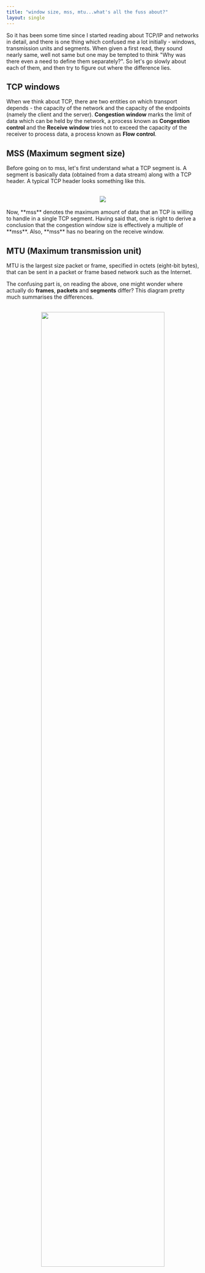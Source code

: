 ```yaml
---
title: "window size, mss, mtu...what's all the fuss about?"
layout: single
---
```


So it has been some time since I started reading about TCP/IP and networks in detail, and there is one thing which confused me a lot initially - windows, transmission units and segments. When given a first read, they sound nearly same, well not same but one may be tempted to think "Why was there even a need to define them separately?". So let's go slowly about each of them, and then try to figure out where the difference lies.

## TCP windows
When we think about TCP, there are two entities on which transport depends - the capacity of the network and the capacity of the endpoints (namely the client and the server). **Congestion window** marks the limit of data which can be held by the network, a process known as **Congestion control** and the **Receive window** tries not to exceed the capacity of the receiver to process data, a process known as **Flow control**.

## MSS (Maximum segment size)
Before going on to mss, let's first understand what a TCP segment is. A segment is basically data (obtained from a data stream) along with a TCP header. A typical TCP header looks something like this.<br><br>
<center><img src="http://i.imgur.com/5oPxU0t.png"></center>
<br> Now, **mss** denotes the maximum amount of data that an TCP is willing to handle in a single TCP segment. Having said that, one is right to derive a conclusion that the congestion window size is effectively a multiple of **mss**. Also, **mss** has no bearing on the receive window.

## MTU (Maximum transmission unit)
MTU is the largest size packet or frame, specified in octets (eight-bit bytes), that can be sent in a packet or frame based network such as the Internet.

The confusing part is, on reading the above, one might wonder where actually do **frames**, **packets** and **segments** differ? This diagram pretty much summarises the differences.<br><br>
<center><img src="http://i.stack.imgur.com/oMOGd.png" width="80%"></center>
<br> It suggests that all of them are units of data, but lie in different <a href="https://www.wikiwand.com/en/OSI_model" target="_blank">layers</a>. What this essentially means is that on progressing down the layers, each unit of data is wrapped up with some additional information.<br>

* For the first part, raw data enters through the application (say you send a message to someone via a messaging client).
* For the next part, TCP/UDP headers are associated with the data (yes, the same ones we saw previously).
* Next IP headers are associated. IP headers contain information about IP version, source IP, destination IP, time-to-live (**ttl**) , etc.
* Finally, frame headers (source and destination MAC addresses) and footers (frame check sequence, **FCS** which is basically extra error-detecting code) are associated (more on the specifics in future).

Interestingly, the above diagram itself is enough for clearly denoting the difference between **mss** and **mtu**.

## Some specifics
* The default TCP **mss** is 536 bytes. It's value can be optionally set as a TCP option, but cannot be changed once the connection is established.
* The Internet de facto standard **mtu** is 576 bytes, but ISPs often suggest using 1500 bytes.
* Maximum **window size** is 65,535 bytes.

Thanks for reading. Hope it helps. &#x1F601;
